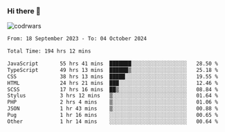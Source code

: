 ### Hi there 👋


![codrwars](https://www.codewars.com/users/rsschool_c9af20f58c35c696/badges/micro) 

<!--START_SECTION:waka-->

```txt
From: 18 September 2023 - To: 04 October 2024

Total Time: 194 hrs 12 mins

JavaScript       55 hrs 41 mins  ███████░░░░░░░░░░░░░░░░░░   28.50 %
TypeScript       49 hrs 13 mins  ██████▒░░░░░░░░░░░░░░░░░░   25.18 %
CSS              38 hrs 13 mins  █████░░░░░░░░░░░░░░░░░░░░   19.55 %
HTML             24 hrs 21 mins  ███░░░░░░░░░░░░░░░░░░░░░░   12.46 %
SCSS             17 hrs 16 mins  ██▒░░░░░░░░░░░░░░░░░░░░░░   08.84 %
Stylus           3 hrs 12 mins   ▒░░░░░░░░░░░░░░░░░░░░░░░░   01.64 %
PHP              2 hrs 4 mins    ▒░░░░░░░░░░░░░░░░░░░░░░░░   01.06 %
JSON             1 hr 43 mins    ▒░░░░░░░░░░░░░░░░░░░░░░░░   00.88 %
Pug              1 hr 16 mins    ░░░░░░░░░░░░░░░░░░░░░░░░░   00.65 %
Other            1 hr 14 mins    ░░░░░░░░░░░░░░░░░░░░░░░░░   00.64 %
```

<!--END_SECTION:waka-->
